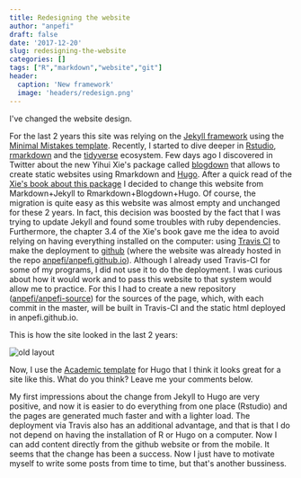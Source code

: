 ```yaml
---
title: Redesigning the website
author: "anpefi"
draft: false
date: '2017-12-20'
slug: redesigning-the-website
categories: []
tags: ["R","markdown","website","git"]
header:
  caption: 'New framework'
  image: 'headers/redesign.png'
---
```


I've changed the website design. 

For the last 2 years this site was relying on the [Jekyll framework](https://jekyllrb.com/) using the [Minimal Mistakes template](https://mmistakes.github.io/minimal-mistakes/). Recently, I started to dive deeper in [Rstudio](https://www.rstudio.com), [rmarkdown](http://rmarkdown.rstudio.com/) and the [tidyverse](https://www.tidyverse.org/) ecosystem. Few days ago I discovered in Twitter about the new Yihui Xie's package called [blogdown](https://bookdown.org/yihui/blogdown/) that allows to create static websites using Rmarkdown and [Hugo](https://gohugo.io/). After a quick read of the [Xie's book about this package](https://bookdown.org/yihui/blogdown/) I decided to change this website from Markdown+Jekyll to Rmarkdown+Blogdown+Hugo. Of course, the migration is quite easy as this website was almost empty and unchanged for these 2 years. In fact, this decision was boosted by the fact that I was trying to update Jekyll and found some troubles with ruby dependencies. Furthermore, the chapter 3.4 of the Xie's book gave me the idea to avoid relying on having everything installed on the computer: using [Travis CI](https://travis-ci.org/) to make the deployment to [github](https://github.com) (where the website was already hosted in the repo [anpefi/anpefi.github.io](https://github.com/anpefi/anpefi.github.io)). Although I already used Travis-CI for some of my programs, I did not use it to do the deployment. I was curious about how it would work and to pass this website to that system would allow me to practice. For this I had to create a new repository ([anpefi/anpefi-source](https://github.com/anpefi/anpefi.source)) for the sources of the page, which, with each commit in the master, will be built in Travis-CI and the static html deployed in anpefi.github.io. 

This is how the site looked in the last 2 years:

![old layout](/img/posts/old.website.png)

Now, I use the [Academic template](https://sourcethemes.com/academic/) for Hugo that I think it looks great for a site like this. What do you think? Leave me your comments below. 

My first impressions about the change from Jekyll to Hugo are very positive, and now it is easier to do everything from one place (Rstudio) and the pages are generated much faster and with a lighter load. The deployment via Travis also has an additional advantage, and that is that I do not depend on having the installation of R or Hugo on a computer. Now I can add content directly from the github website or from the mobile. It seems that the change has been a success. Now I just have to motivate myself to write some posts from time to time, but that's another bussiness.
